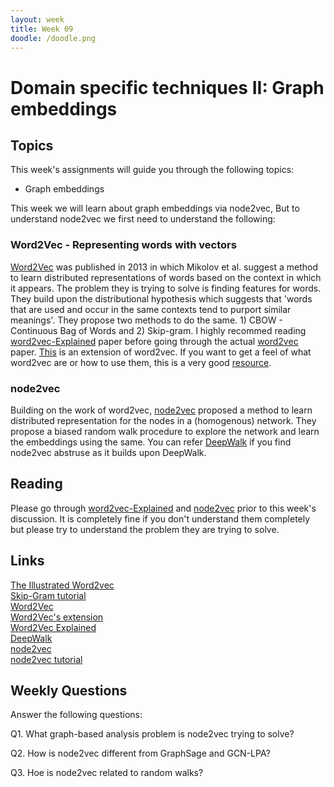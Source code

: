 ```yaml
---
layout: week
title: Week 09
doodle: /doodle.png
---
```


# Domain specific techniques II: Graph embeddings

## Topics

This week's assignments will guide you through the following topics:
* Graph embeddings

This week we will learn about graph embeddings via node2vec, But to understand node2vec we first need to understand the following:

### Word2Vec - Representing words with vectors
 [Word2Vec](https://arxiv.org/pdf/1301.3781.pdf) was published in 2013 in which Mikolov et al. suggest a method to learn distributed representations of words based on the context in which it appears. The problem they is trying to solve is finding features for words. They build upon the distributional hypothesis which suggests that 'words that are used and occur in the same contexts tend to purport similar meanings'. They propose two methods to do the same. 1) CBOW - Continuous Bag of Words and 2) Skip-gram. I highly recommed reading [word2vec-Explained](https://arxiv.org/pdf/1402.3722.pdf) paper before going through the actual [word2vec](https://arxiv.org/pdf/1301.3781.pdf) paper. [This](https://arxiv.org/pdf/1310.4546.pdf) is an extension of word2vec.
If you want to get a feel of what word2vec are or how to use them, this is a very good  [resource](https://gist.github.com/aparrish/2f562e3737544cf29aaf1af30362f469).

### node2vec
Building on the work of word2vec,  [node2vec](https://arxiv.org/pdf/1607.00653.pdf) proposed a method to learn distributed representation for the nodes in a (homogenous) network. They propose a biased random walk procedure to explore the network and learn the embeddings using the same. You can refer  [DeepWalk](https://arxiv.org/pdf/1403.6652.pdf) if you find node2vec abstruse as it builds upon DeepWalk.


## Reading
Please go through  [word2vec-Explained](https://arxiv.org/pdf/1402.3722.pdf) and  [node2vec](https://arxiv.org/pdf/1607.00653.pdf) prior to this week's discussion. It is completely fine if you don't understand them completely but please try to understand the problem they are trying to solve.

## Links
[The Illustrated Word2vec](http://jalammar.github.io/illustrated-word2vec/)\
[Skip-Gram tutorial](http://mccormickml.com/2016/04/19/word2vec-tutorial-the-skip-gram-model)\
[Word2Vec](https://arxiv.org/pdf/1301.3781.pdf)\
[Word2Vec's extension](https://papers.nips.cc/paper/5021-distributed-representations-of-words-and-phrases-and-their-compositionality.pdf)\
[Word2Vec Explained](https://arxiv.org/pdf/1402.3722.pdf)\
[DeepWalk](https://arxiv.org/pdf/1403.6652.pdf)\
[node2vec](https://arxiv.org/pdf/1607.00653.pdf)\
[node2vec tutorial](https://towardsdatascience.com/node2vec-embeddings-for-graph-data-32a866340fef)


## Weekly Questions

Answer the following questions:

Q1. What graph-based analysis problem is node2vec trying to solve? 

Q2. How is node2vec different from GraphSage and GCN-LPA?

Q3. Hoe is node2vec related to random walks?
